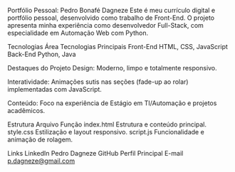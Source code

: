 Portfólio Pessoal: Pedro Bonafé Dagneze
Este é meu currículo digital e portfólio pessoal, desenvolvido como trabalho de Front-End. O projeto apresenta minha experiência como desenvolvedor Full-Stack, com especialidade em Automação Web com Python.

Tecnologias
Área	Tecnologias Principais
Front-End	HTML, CSS, JavaScript
Back-End	Python, Java

Destaques do Projeto
Design: Moderno, limpo e totalmente responsivo.

Interatividade: Animações sutis nas seções (fade-up ao rolar) implementadas com JavaScript.

Conteúdo: Foco na experiência de Estágio em TI/Automação e projetos acadêmicos.

Estrutura
Arquivo	Função
index.html	Estrutura e conteúdo principal.
style.css	Estilização e layout responsivo.
script.js	Funcionalidade e animação de rolagem.

Links
LinkedIn	Pedro Dagneze
GitHub	Perfil Principal
E-mail	p.dagneze@gmail.com
